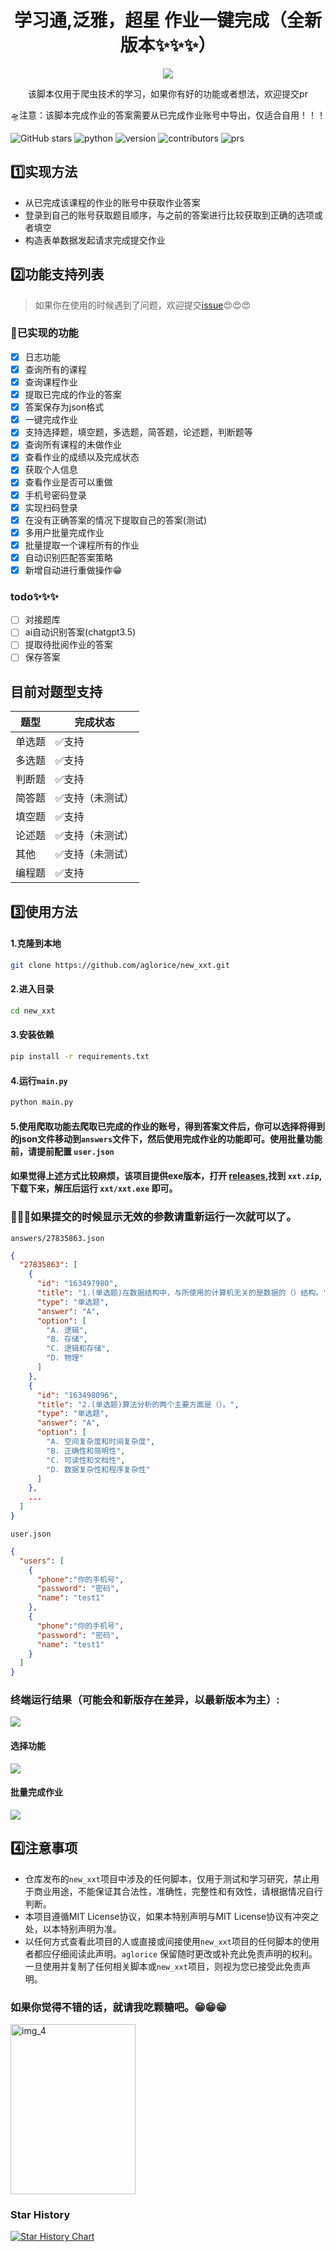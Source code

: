 <div align="center">
    <h1 align="center">
     学习通,泛雅，超星 作业一键完成（全新版本✨✨✨）
    </h1>
    <img src="img/img_3.png">
<p>该脚本仅用于爬虫技术的学习，如果你有好的功能或者想法，欢迎提交pr</p>
<p>🛸注意：该脚本完成作业的答案需要从已完成作业账号中导出，仅适合自用！！！</p>
</div>

![GitHub stars](https://img.shields.io/github/stars/aglorice/new_xxt.svg)
![python](https://img.shields.io/badge/python-3.10-blue)
![version](https://img.shields.io/badge/version-v0.5.5-blue)
![contributors](https://badgen.net/github/contributors/aglorice/new_xxt)
![prs](https://badgen.net/github/prs/aglorice/new_xxt)

## 1️⃣实现方法
- 从已完成该课程的作业的账号中获取作业答案
- 登录到自己的账号获取题目顺序，与之前的答案进行比较获取到正确的选项或者填空
- 构造表单数据发起请求完成提交作业
 

## 2️⃣功能支持列表
> 如果你在使用的时候遇到了问题，欢迎提交[issue](https://github.com/aglorice/new_xxt/issues)😍😍😍
### 🚀已实现的功能
* [x] 日志功能
* [x] 查询所有的课程
* [x] 查询课程作业
* [x] 提取已完成的作业的答案
* [x] 答案保存为json格式
* [x] 一键完成作业
* [x] 支持选择题，填空题，多选题，简答题，论述题，判断题等
* [x] 查询所有课程的未做作业
* [x] 查看作业的成绩以及完成状态
* [x] 获取个人信息
* [x] 查看作业是否可以重做
* [x] 手机号密码登录
* [x] 实现扫码登录
* [x] 在没有正确答案的情况下提取自己的答案(测试)
* [x] 多用户批量完成作业
* [x] 批量提取一个课程所有的作业
* [x] 自动识别匹配答案策略
* [x] 新增自动进行重做操作😁
### todo✨✨✨
* [ ] 对接题库
* [ ] ai自动识别答案(chatgpt3.5)
* [ ] 提取待批阅作业的答案
* [ ] 保存答案
## 目前对题型支持

| 题型  | 完成状态     |
|-----|----------|
| 单选题 | ✅支持      |
| 多选题 | ✅支持      |
| 判断题 | ✅支持      |
| 简答题 | ✅支持（未测试） |
| 填空题 | ✅支持      |
| 论述题 | ✅支持（未测试） |
| 其他  | ✅支持（未测试） |
| 编程题 | ✅支持      |

## 3️⃣使用方法
#### 1.克隆到本地
```bash
git clone https://github.com/aglorice/new_xxt.git
```

#### 2.进入目录
```bash
cd new_xxt
```
#### 3.安装依赖
```bash
pip install -r requirements.txt
```
#### 4.运行`main.py`
```bash
python main.py
```
#### 5.使用爬取功能去爬取已完成的作业的账号，得到答案文件后，你可以选择将得到的json文件移动到`answers`文件下，然后使用完成作业的功能即可。使用批量功能前，请提前配置 `user.json`
#### 如果觉得上述方式比较麻烦，该项目提供exe版本，打开 [releases](https://github.com/aglorice/new_xxt/releases),找到 `xxt.zip`,下载下来，解压后运行 `xxt/xxt.exe` 即可。

### 🐞🐞🐞如果提交的时候显示无效的参数请重新运行一次就可以了。
`answers/27835863.json`
```json
{
  "27835863": [
    {
      "id": "163497980",
      "title": "1.(单选题)在数据结构中，与所使用的计算机无关的是数据的（）结构。",
      "type": "单选题",
      "answer": "A",
      "option": [
        "A. 逻辑",
        "B. 存储",
        "C. 逻辑和存储",
        "D. 物理"
      ]
    },
    {
      "id": "163498096",
      "title": "2.(单选题)算法分析的两个主要方面是（）。",
      "type": "单选题",
      "answer": "A",
      "option": [
        "A. 空间复杂度和时间复杂度",
        "B. 正确性和简明性",
        "C. 可读性和文档性",
        "D. 数据复杂性和程序复杂性"
      ]
    },
    ...
  ]
}
```
`user.json`
```json
{
  "users": [
    {
      "phone":"你的手机号",
      "password": "密码",
      "name": "test1"
    },
    {
      "phone":"你的手机号",
      "password": "密码",
      "name": "test1"
    }
  ]
}
```

### 终端运行结果（可能会和新版存在差异，以最新版本为主）:
![](img/img.png)
#### 选择功能
![](img/img_1.png)
#### 批量完成作业
![](img/img_2.png)

## 4️⃣注意事项
- 仓库发布的`new_xxt`项目中涉及的任何脚本，仅用于测试和学习研究，禁止用于商业用途，不能保证其合法性，准确性，完整性和有效性，请根据情况自行判断。
- 本项目遵循MIT License协议，如果本特别声明与MIT License协议有冲突之处，以本特别声明为准。
- 以任何方式查看此项目的人或直接或间接使用`new_xxt`项目的任何脚本的使用者都应仔细阅读此声明。`aglorice` 保留随时更改或补充此免责声明的权利。一旦使用并复制了任何相关脚本或`new_xxt`项目，则视为您已接受此免责声明。


### 如果你觉得不错的话，就请我吃颗糖吧。😁😁😁
<img src="img\img_4.png" alt="img_4" width="200" height="272" />

### Star History

[![Star History Chart](https://api.star-history.com/svg?repos=aglorice/new_xxt&type=Date)](https://star-history.com/#aglorice/new_xxt&Date)
